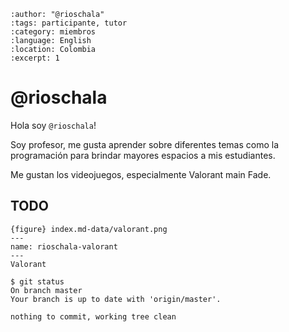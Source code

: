 
```{post} 2023-07-18
:author: "@rioschala"
:tags: participante, tutor
:category: miembros
:language: English
:location: Colombia
:excerpt: 1
```

# @rioschala

Hola soy `@rioschala`! 

Soy profesor, me gusta aprender sobre diferentes temas como la programación para brindar mayores espacios a mis estudiantes. 

Me gustan los videojuegos, especialmente Valorant main Fade. 

## TODO

```
{figure} index.md-data/valorant.png
---
name: rioschala-valorant
---
Valorant
```

```console
$ git status 
On branch master
Your branch is up to date with 'origin/master'.

nothing to commit, working tree clean
```
